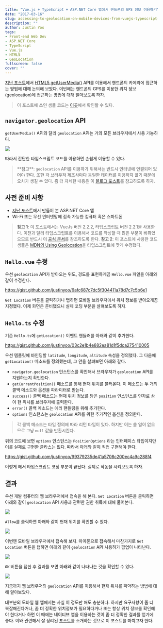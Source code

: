 ```yaml
---
title: "Vue.js + TypeScript + ASP.NET Core 앱에서 핸드폰의 GPS 정보 이용하기"
date: "2017-03-16"
slug: accessing-to-geolocation-on-mobile-devices-from-vuejs-typescript-aspnetcore-app
description: ""
author: Justin Yoo
tags:
- Front-end Web Dev
- ASP.NET Core
- TypeScript
- Vue.js
- HTML5
- GeoLocation
fullscreen: false
cover: ""
---
```


[지난 포스트](http://blog.aliencube.org/ko/2017/03/03/accessing-to-camera-on-mobile-devices-from-vuejs-typescript-aspnetcore-apps/)에서 [HTML5 getUserMedia()](https://developer.mozilla.org/en-US/docs/Web/API/MediaDevices/getUserMedia) API를 이용해서 핸드폰의 카메라에 접근하는 방법에 대해 논의해 보았다. 이번에는 핸드폰의 GPS를 이용한 위치 정보(geolocation)에 접근하는 방법에 대해 알아보도록 하자.

> 이 포스트에 쓰인 샘플 코드는 [이곳](https://github.com/devkimchi/Vue.js-with-ASP.NET-Core-Sample)에서 확인할 수 있다.

## `navigator.geolocation` API

`getUserMedia()` API와 달리 `geolocation` API는 거의 모든 브라우저에서 사용 가능하다.

![](https://sa0blogs.blob.core.windows.net/aliencube/2017/03/accessing-geolocation-on-mobile-devices-with-vuejs-typescript-and-aspnet-core-01.png)

따라서 간단한 타입스크립트 코드를 이용하면 손쉽게 이용할 수 있다.

> \*\*참고\*\*: `geolocation` API를 이용하기 위해서는 반드시 인터넷에 연결되어 있어야 한다. 또한 각 브라우저 제조사마다 동일한 데이터를 이용하지 않기 때문에 오차가 생길 수 있다. 좀 더 자세한 내용은 이 [블로그 포스트](http://www.andygup.net/html5-geolocation-api-%E2%80%93-how-accurate-is-it-really/)를 참고하도록 하자.

## 사전 준비 사항

- [지난 포스트](http://blog.aliencube.org/ko/2017/02/23/running-vuejs-with-typescript-on-aspnet-core-apps/)에서 만들어 본 ASP.NET Core 앱
- Wi-Fi 또는 무선 인터넷망에 접속 가능한 컴퓨터 혹은 스마트폰

> **참고 1**: 이 포스트에서는 VueJs 버전 2.2.2, 타입스크립트 버전 2.2.1을 사용한다. 이전과 달리 타입스크립트를 이용해서 코드를 작성할 때 많은 부분이 바뀌었으므로 반드시 이 [공식 문서](https://vuejs.org/v2/guide/typescript.html)를 참조하도록 한다. **참고 2**: 이 포스트에 사용한 코드 샘플은 [MDN의 Using Geolocation](https://developer.mozilla.org/en-US/docs/Web/API/Geolocation/Using_geolocation)을 타입스크립트에 맞게 수정했다.

## `Hello.vue` 수정

우선 `geolocation` API가 받아오는 위도, 경도를 표현하게끔 `Hello.vue` 파일을 아래와 같이 수정한다.

https://gist.github.com/justinyoo/6afc687c7dc5f304411a78d7c7c5b6e1

`Get Location` 버튼을 클릭하거나 탭하면 모바일 브라우저에서 위치 정보를 받아오게끔 지정했다. 이제 화면은 준비됐으니 실제 코딩 부분을 살펴보도록 하자.

## `Hello.ts` 수정

기존 `Hello.ts`에 `getLocation()` 이벤트 핸들러를 아래와 같이 추가한다.

https://gist.github.com/justinyoo/03c2e1b4e882ea81d1f5dca275410005

우선 템플릿에 바인딩할 `latitude`, `longitude`, `altitude` 속성을 정의했다. 그 다음에 `getLocation()` 메소드를 정의했는데, 그 안을 살펴보면 아래와 같다.

- `navigator.geolocation` 인스턴스를 확인해서 브라우저가 `geolocation` API를 지원하는지 확인한다.
- `getCurrentPosition()` 메소드를 통해 현재 위치를 불러온다. 이 메소드는 두 개의 콜백 메소드와 옵션을 파라미터로 받는다.
- `success()` 콜백 메소드는 현재 위치 정보를 담은 `position` 인스턴스를 인자로 삼아 현 위치를 브라우저에 출력한다.
- `error()` 콜백 메소드는 에러 핸들링을 위해 추가한다.
- `options` 인스턴스는 `geolocation` API를 위한 추가적인 옵션을 정의한다.

> 각 콜백 메소드는 타입 정의에 따라 리턴 타입이 있다. 하지만 이는 쓸 일이 없으므로 그냥 `null` 값을 반환시킨다.

위의 코드에 보면 `options` 인스턴스는 `PositionOptions` 라는 인터페이스 타입이지만 이를 실제로 구현한 클라스는 없다. 따라서 아래와 같이 직접 구현해야 한다.

https://gist.github.com/justinyoo/99379235de41a5708c200ec4a9c288f4

이렇게 해서 타입스크립트 코딩 부분이 끝났다. 실제로 작동을 시켜보도록 하자.

## 결과

우선 개발 컴퓨터의 웹 브라우저에서 접속을 해 본다. `Get Location` 버튼을 클릭하면 아래와 같이 `geolocation` API 사용과 관련한 권한 취득에 대해 물어본다.

![](https://sa0blogs.blob.core.windows.net/aliencube/2017/03/accessing-geolocation-on-mobile-devices-with-vuejs-typescript-and-aspnet-core-02.png)

`Allow`를 클릭하면 아래와 같이 현재 위치를 확인할 수 있다.

![](https://sa0blogs.blob.core.windows.net/aliencube/2017/03/accessing-geolocation-on-mobile-devices-with-vuejs-typescript-and-aspnet-core-03.png)

이번엔 모바일 브라우저에서 접속해 보자. 아이폰으로 접속해서 마찬가지로 `Get Location` 버튼을 탭하면 아래와 같이 `geolocation` API 사용허가 팝업이 나타난다.

![](https://sa0blogs.blob.core.windows.net/aliencube/2017/03/accessing-geolocation-on-mobile-devices-with-vuejs-typescript-and-aspnet-core-04.png)

`OK` 버튼을 탭한 후 결과를 보면 아래와 같이 나타나는 것을 확인할 수 있다.

![](https://sa0blogs.blob.core.windows.net/aliencube/2017/03/accessing-geolocation-on-mobile-devices-with-vuejs-typescript-and-aspnet-core-05.png)

지금까지 웹 브라우저의 `geolocation` API를 이용해서 현재 위치를 파악하는 방법에 대해 알아보았다.

대부분의 모바일 웹 앱에서는 사실 이 정도만 해도 충분하다. 하지만 요구사항이 좀 더 복잡해진다거나, 좀 더 정확한 위치정보가 필요하다거나 또는 항상 위치 정보를 확인해야 한다거나 하면 이 때에는 네이티브 앱을 이용하는 것이 좀 더 정확한 결과를 얻기에 좋다. 이와 관련해서 잘 정리된 [포스트](http://www.andygup.net/how-accurate-is-html5-geolocation-really-part-2-mobile-web/)를 소개하는 것으로 이 포스트를 마치고자 한다.
